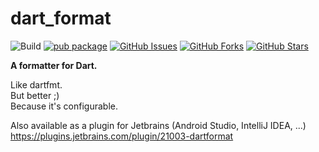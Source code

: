 # dart_format

![Build](https://github.com/eggnstone/dart_format/actions/workflows/dart.yaml/badge.svg)
[![pub package](https://img.shields.io/pub/v/dart_format.svg)](https://pub.dartlang.org/packages/dart_format)
[![GitHub Issues](https://img.shields.io/github/issues/eggnstone/dart_format.svg)](https://github.com/eggnstone/dart_format/issues)
[![GitHub Forks](https://img.shields.io/github/forks/eggnstone/dart_format.svg)](https://github.com/eggnstone/dart_format/network)
[![GitHub Stars](https://img.shields.io/github/stars/eggnstone/dart_format.svg)](https://github.com/eggnstone/dart_format/stargazers)

**A formatter for Dart.**

Like dartfmt.  
But better ;)  
Because it's configurable.

Also available as a plugin for Jetbrains (Android Studio, IntelliJ IDEA, ...)  
https://plugins.jetbrains.com/plugin/21003-dartformat
